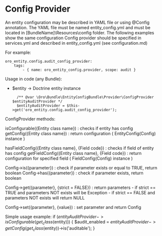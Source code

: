 Config Provider
====================

An entity configuration may be described in YAML file or using @Config annotation. The YAML file must be named entity_config.yml and must be located in [BundleName]\Resources\config folder. The following examples show the same configuration
Config provider should be specified in services.yml
and described in entity_config.yml (see configuration.md)

For example:

    oro_entity.config.audit_config_provider:
        tags:
            - { name: oro_entity_config.provider, scope: audit }

Usage in code (any Bundle):

* $entity -> Doctrine entity instance

        /** @var \Oro\Bundle\EntityConfigBundle\Provider\ConfigProvider $entityAuditProvider */
        $entityAuditProvider = $this->get('oro_entity.config.audit_config_provider');

ConfigProvider methods:

  isConfigurable({Entity class name}) : checks if entity has config
  getConfig({Entity class name}) : return configuration ( EntityConfig(Config) instance )

  hasFieldConfig({Entity class name}, {Field code}) : checks if field of entity has config
  getFieldConfig({Entity class name}, {Field code}) : return configuration for specified field ( FieldConfig(Config) instance )

  Config->is({parameter})  : check if parameter exists or equal to TRUE, return boolean
  Config->has({parameter}) : check if parameter exists, return boolean

  Config->get({parameter}, {strict = FALSE}) : return parameters
    - if strict == TRUE and parameters NOT exists will be Exception
    - if strict == FALSE and parameters NOT exists will return NULL

  Config->set({parameter}, {value}) : set parameter and return Config

Simple usage example:
        if ($entityAuditProvider->isConfigurable(get_class($entity))) {
            $audit_enabled = $entityAuditProvider->getConfig(get_class($entity))->is('auditable');
        }
